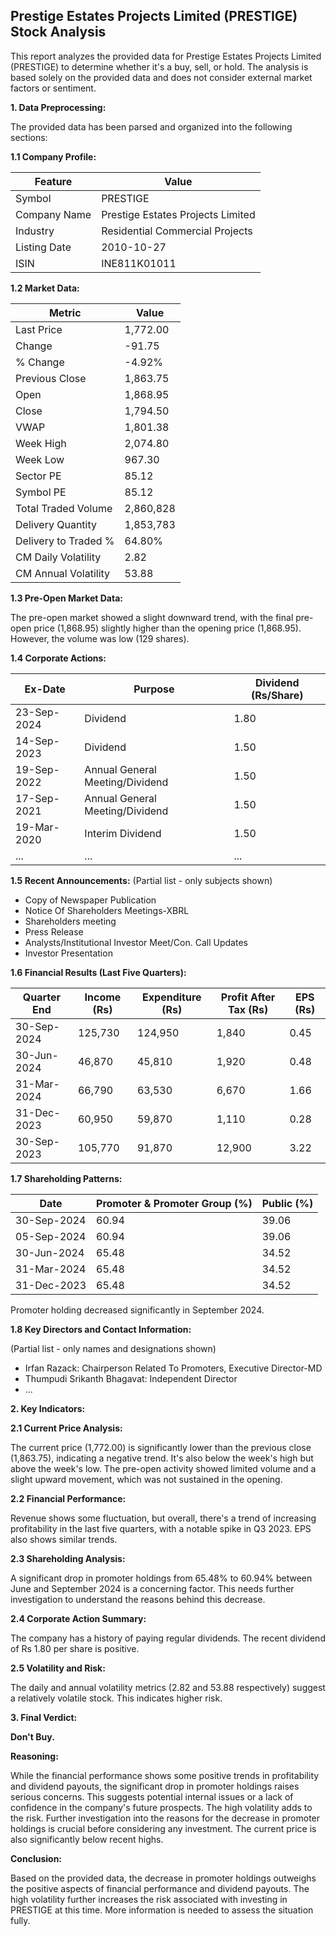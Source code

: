 ## Prestige Estates Projects Limited (PRESTIGE) Stock Analysis

This report analyzes the provided data for Prestige Estates Projects Limited (PRESTIGE) to determine whether it's a buy, sell, or hold.  The analysis is based solely on the provided data and does not consider external market factors or sentiment.

**1. Data Preprocessing:**

The provided data has been parsed and organized into the following sections:

**1.1 Company Profile:**

| Feature             | Value                               |
|----------------------|---------------------------------------|
| Symbol               | PRESTIGE                             |
| Company Name         | Prestige Estates Projects Limited      |
| Industry             | Residential Commercial Projects       |
| Listing Date         | 2010-10-27                           |
| ISIN                 | INE811K01011                         |


**1.2 Market Data:**

| Metric                | Value     |
|------------------------|------------|
| Last Price             | 1,772.00   |
| Change                 | -91.75     |
| % Change               | -4.92%     |
| Previous Close         | 1,863.75   |
| Open                   | 1,868.95   |
| Close                  | 1,794.50   |
| VWAP                  | 1,801.38   |
| Week High              | 2,074.80   |
| Week Low               | 967.30     |
| Sector PE              | 85.12      |
| Symbol PE              | 85.12      |
| Total Traded Volume    | 2,860,828  |
| Delivery Quantity      | 1,853,783  |
| Delivery to Traded %  | 64.80%     |
| CM Daily Volatility    | 2.82       |
| CM Annual Volatility   | 53.88      |


**1.3 Pre-Open Market Data:**

The pre-open market showed a slight downward trend, with the final pre-open price (1,868.95) slightly higher than the opening price (1,868.95).  However, the volume was low (129 shares).


**1.4 Corporate Actions:**

| Ex-Date      | Purpose                               | Dividend (Rs/Share) |
|--------------|----------------------------------------|----------------------|
| 23-Sep-2024  | Dividend                               | 1.80                 |
| 14-Sep-2023  | Dividend                               | 1.50                 |
| 19-Sep-2022  | Annual General Meeting/Dividend         | 1.50                 |
| 17-Sep-2021  | Annual General Meeting/Dividend         | 1.50                 |
| 19-Mar-2020  | Interim Dividend                       | 1.50                 |
| ...           | ...                                   | ...                  |


**1.5 Recent Announcements:** (Partial list - only subjects shown)

* Copy of Newspaper Publication
* Notice Of Shareholders Meetings-XBRL
* Shareholders meeting
* Press Release
* Analysts/Institutional Investor Meet/Con. Call Updates
* Investor Presentation


**1.6 Financial Results (Last Five Quarters):**

| Quarter End     | Income (Rs)  | Expenditure (Rs) | Profit After Tax (Rs) | EPS (Rs) |
|-----------------|---------------|--------------------|-----------------------|----------|
| 30-Sep-2024     | 125,730       | 124,950            | 1,840                 | 0.45     |
| 30-Jun-2024     | 46,870        | 45,810             | 1,920                 | 0.48     |
| 31-Mar-2024     | 66,790        | 63,530             | 6,670                 | 1.66     |
| 31-Dec-2023     | 60,950        | 59,870             | 1,110                 | 0.28     |
| 30-Sep-2023     | 105,770       | 91,870             | 12,900                | 3.22     |


**1.7 Shareholding Patterns:**

| Date          | Promoter & Promoter Group (%) | Public (%) |
|---------------|-----------------------------|------------|
| 30-Sep-2024   | 60.94                         | 39.06      |
| 05-Sep-2024   | 60.94                         | 39.06      |
| 30-Jun-2024   | 65.48                         | 34.52      |
| 31-Mar-2024   | 65.48                         | 34.52      |
| 31-Dec-2023   | 65.48                         | 34.52      |

Promoter holding decreased significantly in September 2024.


**1.8 Key Directors and Contact Information:**

(Partial list - only names and designations shown)

* Irfan Razack: Chairperson Related To Promoters, Executive Director-MD
* Thumpudi Srikanth Bhagavat: Independent Director
* ...


**2. Key Indicators:**

**2.1 Current Price Analysis:**

The current price (1,772.00) is significantly lower than the previous close (1,863.75), indicating a negative trend.  It's also below the week's high but above the week's low.  The pre-open activity showed limited volume and a slight upward movement, which was not sustained in the opening.

**2.2 Financial Performance:**

Revenue shows some fluctuation, but overall, there's a trend of increasing profitability in the last five quarters, with a notable spike in Q3 2023. EPS also shows similar trends.

**2.3 Shareholding Analysis:**

A significant drop in promoter holdings from 65.48% to 60.94% between June and September 2024 is a concerning factor.  This needs further investigation to understand the reasons behind this decrease.

**2.4 Corporate Action Summary:**

The company has a history of paying regular dividends.  The recent dividend of Rs 1.80 per share is positive.

**2.5 Volatility and Risk:**

The daily and annual volatility metrics (2.82 and 53.88 respectively) suggest a relatively volatile stock.  This indicates higher risk.

**3. Final Verdict:**

**Don't Buy.**

**Reasoning:**

While the financial performance shows some positive trends in profitability and dividend payouts, the significant drop in promoter holdings raises serious concerns.  This suggests potential internal issues or a lack of confidence in the company's future prospects.  The high volatility adds to the risk.  Further investigation into the reasons for the decrease in promoter holdings is crucial before considering any investment.  The current price is also significantly below recent highs.

**Conclusion:**

Based on the provided data, the decrease in promoter holdings outweighs the positive aspects of financial performance and dividend payouts.  The high volatility further increases the risk associated with investing in PRESTIGE at this time.  More information is needed to assess the situation fully.
